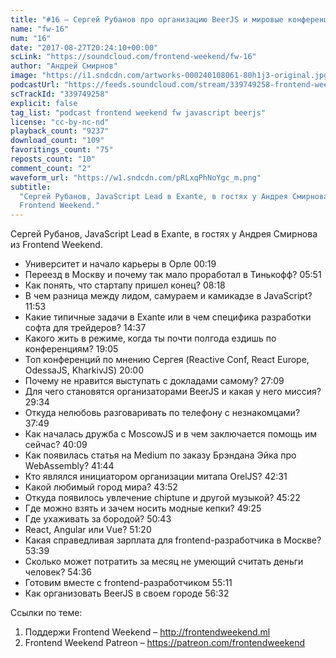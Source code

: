 ```yaml
---
title: "#16 – Сергей Рубанов про организацию BeerJS и мировые конференции"
name: "fw-16"
num: "16"
date: "2017-08-27T20:24:10+00:00"
scLink: "https://soundcloud.com/frontend-weekend/fw-16"
author: "Андрей Смирнов"
image: "https://i1.sndcdn.com/artworks-000240108061-80h1j3-original.jpg"
podcastUrl: "https://feeds.soundcloud.com/stream/339749258-frontend-weekend-fw-16.m4a"
scTrackId: "339749258"
explicit: false
tag_list: "podcast frontend weekend fw javascript beerjs"
license: "cc-by-nc-nd"
playback_count: "9237"
download_count: "109"
favoritings_count: "75"
reposts_count: "10"
comment_count: "2"
waveform_url: "https://w1.sndcdn.com/pRLxqPhNoYgc_m.png"
subtitle:
  "Сергей Рубанов, JavaScript Lead в Exante, в гостях у Андрея Смирнова из
  Frontend Weekend."
---
```


Сергей Рубанов, JavaScript Lead в Exante, в гостях у Андрея Смирнова из Frontend
Weekend.

- Университет и начало карьеры в Орле <timecode sec="19">00:19</timecode>
- Переезд в Москву и почему так мало проработал в Тинькофф?
  <timecode sec="351">05:51</timecode>
- Как понять, что стартапу пришел конец? <timecode sec="498">08:18</timecode>
- В чем разница между лидом, самураем и камикадзе в JavaScript?
  <timecode sec="713">11:53</timecode>
- Какие типичные задачи в Exante или в чем специфика разработки софта для
  трейдеров? <timecode sec="877">14:37</timecode>
- Какого жить в режиме, когда ты почти полгода ездишь по конференциям?
  <timecode sec="1145">19:05</timecode>
- Топ конференций по мнению Сергея (Reactive Conf, React Europe, OdessaJS,
  KharkivJS) <timecode sec="1200">20:00</timecode>
- Почему не нравится выступать с докладами самому?
  <timecode sec="1629">27:09</timecode>
- Для чего становятся организаторами BeerJS и какая у него миссия?
  <timecode sec="1774">29:34</timecode>
- Откуда нелюбовь разговаривать по телефону с незнакомцами?
  <timecode sec="2269">37:49</timecode>
- Как началась дружба с MoscowJS и в чем заключается помощь им сейчас?
  <timecode sec="2409">40:09</timecode>
- Как появилась статья на Medium по заказу Брэндана Эйка про WebAssembly?
  <timecode sec="2504">41:44</timecode>
- Кто являлся инициатором организации митапа OrelJS?
  <timecode sec="2551">42:31</timecode>
- Какой любимый город мира? <timecode sec="2632">43:52</timecode>
- Откуда появилось увлечение chiptune и другой музыкой?
  <timecode sec="2722">45:22</timecode>
- Где можно взять и зачем носить модные кепки?
  <timecode sec="2965">49:25</timecode>
- Где ухаживать за бородой? <timecode sec="3043">50:43</timecode>
- React, Angular или Vue? <timecode sec="3080">51:20</timecode>
- Какая справедливая зарплата для frontend-разработчика в Москве?
  <timecode sec="3219">53:39</timecode>
- Сколько может потратить за месяц не умеющий считать деньги человек?
  <timecode sec="3276">54:36</timecode>
- Готовим вместе с frontend-разработчиком <timecode sec="3311">55:11</timecode>
- Как организовать BeerJS в своем городе <timecode sec="3392">56:32</timecode>

Ссылки по теме:

1. Поддержи Frontend Weekend – <http://frontendweekend.ml>
2. Frontend Weekend Patreon – <https://patreon.com/frontendweekend>
